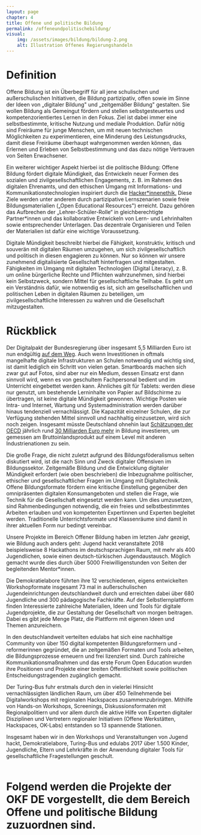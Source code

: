 ```yaml
---
layout: page
chapter: 4
title: Offene und politische Bildung
permalink: /offeneundpolitischebildung/
visual:
    img: /assets/images/bildung/bildung-2.png
    alt: Illustration Offenes Regierungshandeln
---
```


# Definition

Offene Bildung ist ein Überbegriff für all jene schulischen und außerschulischen Initiativen, die Bildung partizipativ, offen sowie im Sinne der Ideen von „digitaler Bildung" und „zeitgemäßer Bildung" gestalten. Sie wollen Bildung als Gemeingut fördern und stellen selbstgesteuertes und kompetenzorientiertes Lernen in den Fokus. Ziel ist dabei immer eine selbstbestimmte, kritische Nutzung und mediale Produktion. Dafür nötig sind Freiräume für junge Menschen, um mit neuen technischen Möglichkeiten zu experimentieren, eine Minderung des Leistungsdrucks, damit diese Freiräume überhaupt wahrgenommen werden können, das Erlernen und Erleben von Selbstbestimmung und das dazu nötige Vertrauen von Seiten Erwachsener.

Ein weiterer wichtiger Aspekt hierbei ist die politische Bildung: Offene Bildung fördert digitale Mündigkeit, das Entwickeln neuer Formen des sozialen und zivilgesellschaftlichen Engagements, z. B. im Rahmen des digitalen Ehrenamts, und den ethischen Umgang mit Informations- und Kommunikationstechnologien inspiriert durch die [Hacker*innenethik](https://www.ccc.de/hackerethics)[.](https://www.ccc.de/hackerethics) Diese Ziele werden unter anderem durch partizipative Lernszenarien sowie freie Bildungsmaterialien („Open Educational Resources") erreicht. Dazu gehören das Aufbrechen der „Lehrer-Schüler-Rolle“ in gleichberechtigte Partner*innen und das kollaborative Entwickeln von Lern- und Lehrinhalten sowie entsprechender Unterlagen. Das dezentrale Organisieren und Teilen der Materialien ist dafür eine wichtige Voraussetzung. 

Digitale Mündigkeit beschreibt hierbei die Fähigkeit, konstruktiv, kritisch und souverän mit digitalen Räumen umzugehen, um sich zivilgesellschaftlich und politisch in diesen engagieren zu können. Nur so können wir unsere zunehmend digitalisierte Gesellschaft hinterfragen und mitgestalten. Fähigkeiten im Umgang mit digitalen Technologien (Digital Literacy), z. B. um online bürgerliche Rechte und Pflichten wahrzunehmen, sind hierbei kein Selbstzweck, sondern Mittel für gesellschaftliche Teilhabe. Es geht um ein Verständnis dafür, wie notwendig es ist, sich am gesellschaftlichen und politischen Leben in digitalen Räumen zu beteiligen, um zivilgesellschaftliche Interessen zu wahren und die Gesellschaft mitzugestalten.
<br>

# Rückblick

Der Digitalpakt der Bundesregierung über insgesamt 5,5 Milliarden Euro ist nun endgültig [auf dem Weg](https://www.tagesschau.de/inland/digitalpakt-einigung-101.html). Auch wenn Investitionen in oftmals mangelhafte digitale Infrastrukturen an Schulen notwendig und wichtig sind, ist damit lediglich ein Schritt von vielen getan. Smartboards machen sich zwar gut auf Fotos, sind aber nur ein Medium, dessen Einsatz erst dann sinnvoll wird, wenn es von geschultem Fachpersonal bedient und im Unterricht eingebettet werden kann. Ähnliches gilt für Tablets: werden diese nur genutzt, um bestehende Lerninhalte von Papier auf Bildschirme zu übertragen, ist keine digitale Mündigkeit gewonnen. Wichtige Posten wie Intra- und Internet, Wartung und Systemadministration werden darüber hinaus tendenziell vernachlässigt. Die Kapazität einzelner Schulen, die zur Verfügung stehenden Mittel sinnvoll und nachhaltig einzusetzen, wird sich noch zeigen. Insgesamt müsste Deutschland ohnehin laut [Schätzungen der OECD](https://www.oecd-ilibrary.org/docserver/6001821lw.pdf?expires=1556549898&id=id&accname=guest&checksum=4D06FBF5E2AABC8229F5762E77BF7938) jährlich rund [30 Milliarden Euro mehr](https://www.deutschlandfunk.de/oecd-bildungsbericht-2017-deutschland-ist-mint.680.de.html?dram:article_id=395694) in Bildung investieren, um gemessen am Bruttoinlandsprodukt auf einem Level mit anderen Industrienationen zu sein. 

Die große Frage, die nicht zuletzt aufgrund des Bildungsföderalismus selten diskutiert wird, ist die nach Sinn und Zweck digitaler Offensiven im Bildungssektor. Zeitgemäße Bildung und die Entwicklung digitaler Mündigkeit erfordert (wie oben beschrieben) die Inbezugnahme politischer, ethischer und gesellschaftlicher Fragen im Umgang mit Digitaltechnik. Offene Bildungsformate fördern eine kritische Einstellung gegenüber den omnipräsenten digitalen Konsumangeboten und stellen die Frage, wie Technik für die Gesellschaft eingesetzt werden kann. Um dies umzusetzen, sind Rahmenbedingungen notwendig, die ein freies und selbstbestimmtes Arbeiten erlauben und von kompetenten Expertinnen und Experten begleitet werden. Traditionelle Unterrichtsformate und Klassenräume sind damit in ihrer aktuellen Form nur bedingt vereinbar.

Unsere Projekte im Bereich Offener Bildung haben im letzten Jahr gezeigt, wie Bildung auch anders geht: Jugend hackt veranstaltete 2018 beispielsweise 8 Hackathons im deutschsprachigen Raum, mit mehr als 400 Jugendlichen, sowie einen deutsch-türkischen Jugendaustausch. Möglich gemacht wurde dies durch über 5000 Freiwilligenstunden von Seiten der begleitenden Mentor*innen. 

Die Demokratielabore führten ihre 12 verschiedenen, eigens entwickelten Workshopformate insgesamt 73 mal in außerschulischen Jugendeinrichtungen deutschlandweit durch und erreichten dabei über 680 Jugendliche und 300 pädagogische Fachkräfte. Auf der Selbstlernplattform finden Interessierte zahlreiche Materialien, Ideen und Tools für digitale Jugendprojekte, die zur Gestaltung der Gesellschaft von morgen beitragen. Dabei es gibt jede Menge Platz, die Plattform mit eigenen Ideen und Themen anzureichern.

In den deutschlandweit verteilten edulabs hat sich eine nachhaltige Community von über 150 digital kompetenten Bildungsreformern und -reformerinnen gegründet, die an zeitgemäßen Formaten und Tools arbeiten, die Bildungsprozesse erneuern und frei lizenziert sind. Durch zahlreiche Kommunikationsmaßnahmen und das erste Forum Open Education wurden ihre Positionen und Projekte einer breiten Öffentlichkeit sowie politischen Entscheidungstragenden zugänglich gemacht.

Der Turing-Bus fuhr erstmals durch den in vielerlei Hinsicht vernachlässigten ländlichen Raum, um über 450 Teilnehmende bei Digitalworkshops mit regionalen Hackspaces zusammenzubringen. Mithilfe von Hands-on Workshops, Screenings, Diskussionsformaten mit Regionalpolitiern und vor allem durch die aktive Hilfe von Experten digitaler Disziplinen und Vertretern regionaler Initiativen (Offene Werkstätten, Hackspaces, OK-Labs) entstanden so 13 spannende Stationen.

Insgesamt haben wir in den Workshops und Veranstaltungen von Jugend hackt, Demokratielabore, Turing-Bus und edulabs 2017 über 1.500 Kinder, Jugendliche, Eltern und Lehrkräfte in der Anwendung digitaler Tools für gesellschaftliche Fragestellungen geschult.	
<br>

# Folgend werden die Projekte der OKF DE vorgestellt, die dem Bereich Offene und politische Bildung zuzuordnen sind.
